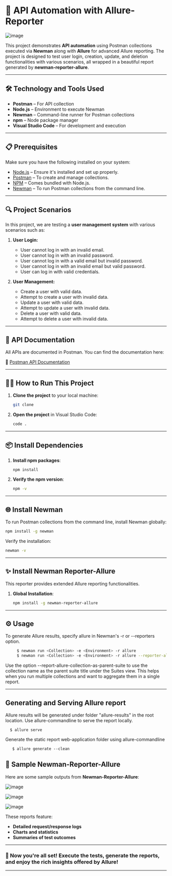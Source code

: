 
# 🚀 **API Automation with Allure-Reporter**

![image](https://github.com/user-attachments/assets/53ee8886-498c-4715-9c3d-482e3ddef76d)

This project demonstrates **API automation** using Postman collections executed via **Newman** along with **Allure** for advanced Allure reporting. The project is designed to test user login, creation, update, and deletion functionalities with various scenarios, all wrapped in a beautiful report generated by **newman-reporter-allure**.

---

## 🛠️ **Technology and Tools Used**

- **Postman** – For API collection
- **Node.js** – Environment to execute Newman
- **Newman** – Command-line runner for Postman collections
- **npm** – Node package manager
- **Visual Studio Code** – For development and execution

---

## 📋 **Prerequisites**

Make sure you have the following installed on your system:
- [Node.js](https://nodejs.org/en/download/) – Ensure it's installed and set up properly.
- [Postman](https://www.postman.com/downloads/) – To create and manage collections.
- [NPM](https://www.npmjs.com/) – Comes bundled with Node.js.
- [Newman](https://www.npmjs.com/package/newman) – To run Postman collections from the command line.

---

## 🔍 **Project Scenarios**

In this project, we are testing a **user management system** with various scenarios such as:

1. **User Login:**
   - User cannot log in with an invalid email.
   - User cannot log in with an invalid password.
   - User cannot log in with a valid email but invalid password.
   - User cannot log in with an invalid email but valid password.
   - User can log in with valid credentials.

2. **User Management:**
   - Create a user with valid data.
   - Attempt to create a user with invalid data.
   - Update a user with valid data.
   - Attempt to update a user with invalid data.
   - Delete a user with valid data.
   - Attempt to delete a user with invalid data.

---

## 📝 **API Documentation**

All APIs are documented in Postman. You can find the documentation here:

📄 [Postman API Documentation](https://documenter.getpostman.com/view/16548351/2sAXqzWJSD)

---

## 🏃‍♂️ **How to Run This Project**

1. **Clone the project** to your local machine:
   ```bash
   git clone 
   ```

2. **Open the project** in Visual Studio Code:
   ```bash
   code .
   ```

---

## 📦 **Install Dependencies**

1. **Install npm packages**:
   ```bash
   npm install
   ```

2. **Verify the npm version**:
   ```bash
   npm -v
   ```

---

## 🌐 **Install Newman**

To run Postman collections from the command line, install Newman globally:
```bash
npm install -g newman
```

Verify the installation:
```bash
newman -v
```

---

## ✨ **Install Newman Reporter-Allure**

This reporter provides extended Allure reporting functionalities.

1. **Global Installation**:
   ```bash
   npm install -g newman-reporter-allure
   ```
---

## ⚙️ **Usage**

To generate Allure results, specify allure in Newman's -r or --reporters option.

```bash
     $ newman run <Collection> -e <Environment> -r allure
     $ newman run <Collection> -e <Environment> -r allure --reporter-allure-export <allure-results-out-dir>
```

Use the option --report-allure-collection-as-parent-suite to use the collection name as the parent suite title under the Suites view. This helps when you run multiple collections and want to aggregate them in a single report.

---

## Generating and Serving Allure report

Allure results will be generated under folder "allure-results" in the root location. Use allure-commandline to serve the report locally.

      $ allure serve
      
Generate the static report web-application folder using allure-commandline

       $ allure generate --clean

## 🎨 **Sample Newman-Reporter-Allure**

Here are some sample outputs from **Newman-Reporter-Allure**:

![image](https://github.com/user-attachments/assets/d824c5db-7d4d-4994-893b-35f695da9028)

![image](https://github.com/user-attachments/assets/d471c410-ca62-40a3-a55c-e8b9c936c367)

![image](https://github.com/user-attachments/assets/606b364a-1467-4541-8314-5184487a5bc6)

These reports feature:
- **Detailed request/response logs**
- **Charts and statistics**
- **Summaries of test outcomes**
  
---

### 🎉 Now you're all set! Execute the tests, generate the reports, and enjoy the rich insights offered by **Allure**!

---
